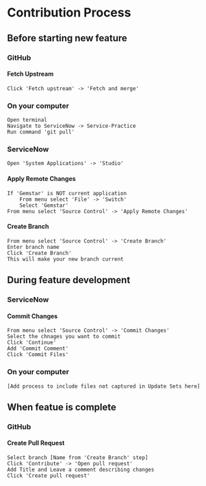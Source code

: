 # Contribution Process

## Before starting new feature
### GitHub
#### Fetch Upstream
    Click 'Fetch upstream' -> 'Fetch and merge'
### On your computer
    Open terminal
    Navigate to ServiceNow -> Service-Practice
    Run command 'git pull'
### ServiceNow
    Open 'System Applications' -> 'Studio'
#### Apply Remote Changes   
    If 'Gemstar' is NOT current application
        From menu select 'File' -> 'Switch'
        Select 'Gemstar'
    From menu select 'Source Control' -> 'Apply Remote Changes'
#### Create Branch
    From menu select 'Source Control' -> 'Create Branch'
    Enter branch name
    Click 'Create Branch'
    This will make your new branch current
## During feature development
### ServiceNow
#### Commit Changes
    From menu select 'Source Control' -> 'Commit Changes'
    Select the chnages you want to commit
    Click 'Continue'
    Add 'Commit Comment'
    Click 'Commit Files'
### On your computer
    [Add process to include files not captured in Update Sets here]
## When featue is complete
### GitHub   
#### Create Pull Request
    Select branch [Name from 'Create Branch' step]
    Click 'Contribute' -> 'Open pull request'
    Add Title and Leave a comment describing changes
    Click 'Create pull request'
